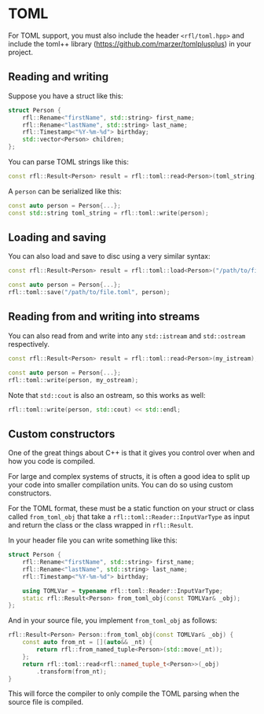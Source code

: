 # TOML 

For TOML support, you must also include the header `<rfl/toml.hpp>` and include the toml++ library (https://github.com/marzer/tomlplusplus) in your project.

## Reading and writing

Suppose you have a struct like this:

```cpp
struct Person {
    rfl::Rename<"firstName", std::string> first_name;
    rfl::Rename<"lastName", std::string> last_name;
    rfl::Timestamp<"%Y-%m-%d"> birthday;
    std::vector<Person> children;
};
```

You can parse TOML strings like this:

```cpp
const rfl::Result<Person> result = rfl::toml::read<Person>(toml_string);
```

A `person` can be serialized like this:

```cpp
const auto person = Person{...};
const std::string toml_string = rfl::toml::write(person);
```

## Loading and saving

You can also load and save to disc using a very similar syntax:

```cpp
const rfl::Result<Person> result = rfl::toml::load<Person>("/path/to/file.toml");

const auto person = Person{...};
rfl::toml::save("/path/to/file.toml", person);
```

## Reading from and writing into streams

You can also read from and write into any `std::istream` and `std::ostream` respectively.

```cpp
const rfl::Result<Person> result = rfl::toml::read<Person>(my_istream);

const auto person = Person{...};
rfl::toml::write(person, my_ostream);
```

Note that `std::cout` is also an ostream, so this works as well:

```cpp
rfl::toml::write(person, std::cout) << std::endl;
```

## Custom constructors

One of the great things about C++ is that it gives you control over
when and how you code is compiled.

For large and complex systems of structs, it is often a good idea to split up
your code into smaller compilation units. You can do so using custom constructors.

For the TOML format, these must be a static function on your struct or class called
`from_toml_obj` that take a `rfl::toml::Reader::InputVarType` as input and return
the class or the class wrapped in `rfl::Result`.

In your header file you can write something like this:

```cpp
struct Person {
    rfl::Rename<"firstName", std::string> first_name;
    rfl::Rename<"lastName", std::string> last_name;
    rfl::Timestamp<"%Y-%m-%d"> birthday;

    using TOMLVar = typename rfl::toml::Reader::InputVarType;
    static rfl::Result<Person> from_toml_obj(const TOMLVar& _obj);
};
```

And in your source file, you implement `from_toml_obj` as follows:

```cpp
rfl::Result<Person> Person::from_toml_obj(const TOMLVar& _obj) {
    const auto from_nt = [](auto&& _nt) {
        return rfl::from_named_tuple<Person>(std::move(_nt));
    };
    return rfl::toml::read<rfl::named_tuple_t<Person>>(_obj)
        .transform(from_nt);
}
```

This will force the compiler to only compile the TOML parsing when the
source file is compiled.

